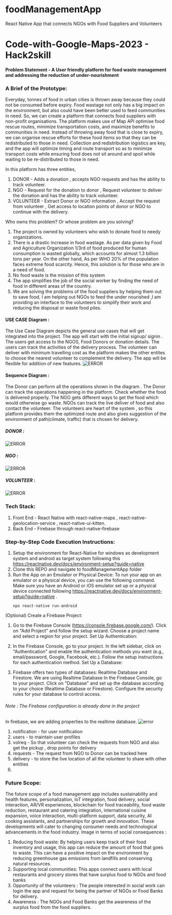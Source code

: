 # foodManagementApp
React Native App that connects NGOs with Food Suppliers and Volunteers
# Code-with-Google-Maps-2023 - Hack2skill

#### Problem Statement - A User friendly platform for food waste management and addressing the reduction of under-nourishment


### A Brief of the Prototype:
Everyday, tonnes of food in urban cities is thrown away because they could not be consumed before expiry. Food wastage not only has a big impact on the environment, but also could have been better used to feed communities in need. So, we can create a platform that connects food suppliers with non-profit organisations. The platform makes use of Map API optimise food rescue routes, minimize transportation costs, and maximize benefits to communities in need. Instead of throwing away food that is close to expiry, we can organise rescue efforts for these food items so that they can be redistributed to those in need. Collection and redistribution logistics are key, and the app will optimize timing and route transport so as to minimize transport costs while ensuring food does not sit around and spoil while waiting to be re-distributed to those in need.	

In this platform has three entities,
1. DONOR - Adds a donation , accepts NGO requests and has the ability to track volunteer.
2. NGO - Request for the donation to donor , Request volunteer to deliver the donation and has the ability to track volunteer.
3. VOLUNTEER - Extract Donor or NGO information , Accept the request from volunteer , Get access to location points of donor or NGO to continue with the delivery.

Who owns this problem? Or whose problem are you solving?
1. The project is owned by volunteers who wish to donate food to needy organizations.
2. There is a drastic increase in food wastage. As per data given by Food and Agriculture Organization 1/3rd of food produced
for human consumption is wasted globally, which accounts for almost 1.3 billion tons per year. On the other hand, As per
WHO 20% of the population faces extreme food scarcity. Hence, this solution is for those who are in a need of food.
3. No food waste is the mission of this system
4. The app simplifies the job of the social worker by finding the need of food in different areas of the country.
5. We are solving the problems of the food suppliers by helping them out to save food, I am helping out NGOs to feed the
under nourished ,I am providing an interface to the volunteers to simplify their work and reducing the disposal or waste food piles.

#### USE CASE Diagram :
The Use
Case Diagram depicts the general use cases that
will get integrated into the project. The app will start
with the initial signup/ signin . The users get access to the
NGOS, Food Donors or donation details. The users can
track the activities of the delivery process. The volunteer
can deliver with minimum travelling cost as the platform
makes the other entites to choose the nearest volunteer
to complement the delivery.
The app will be flexible for addition of new features.
![ERROR](usecase.png)
#### Sequence Diagram :
The Donor can perform all the operations shown in the diagram .
The Donor can track the operations happening in the platform.
Check whether the food is delivered properly. 
The NGO gets different ways to get the food which would
otherwise go waste. NGOs can track the live deliver of food and
also contact the volunteer.
The volunteers are heart of the system , so this platform provides
them the optimized route and also gives suggestion of the
environment of path(climate, traffic) that is chosen for delivery.
##### DONOR :
  ![ERROR](donor.png)
##### NGO :
  ![ERROR](ngo.png)
##### VOLUNTEER :
  ![ERROR](volunteer.png)  
### Tech Stack: 
   1. Front End - React Native with react-native-maps , react-native-geolocation-service , react-native-ui-kitten.
   2. Back End - Firebase through react-native-firebase 
   
### Step-by-Step Code Execution Instructions:
  1. Setup the environment for React-Native for windows as development system and android as target system following this https://reactnative.dev/docs/environment-setup?guide=native
  2. Clone this REPO and navigate to foodManagementApp folder
  3. Run the App on an Emulator or Physical Device:
        To run your app on an emulator or a physical device, you can use the following command. Make sure you have an Android or iOS emulator set up or a physical device connected following https://reactnative.dev/docs/environment-setup?guide=native .
     ```
     npx react-native run-android
     ```
(Optional) Create a Firebase Project:

1. Go to the Firebase Console (https://console.firebase.google.com/).
Click on "Add Project" and follow the setup wizard.
Choose a project name and select a region for your project.
Set Up Authentication:

2. In the Firebase Console, go to your project.
In the left sidebar, click on "Authentication" and enable the authentication methods you want (e.g., email/password, Google, Facebook, etc.).
Follow the setup instructions for each authentication method.
Set Up a Database:

3. Firebase offers two types of databases: Realtime Database and Firestore. We are using Realtime Database
In the Firebase Console, go to your project.
Click on "Database" and set up the database according to your choice (Realtime Database or Firestore).
Configure the security rules for your database to control access.
###### Note : The Firebase configuration is already done in the project

In firebase, we are adding properties to the realtime database. 
![error](firebase.png)
1. notification - for user notification
2. users - to maintain user profiles
3. volreq - So that volunteer can check the requests from NGO and also get the pickup , drop points for delivery
4. requests - The request from NGO to Donor can be tracked here
5. delivery - to store the live location of all the volunteer to share with other entities
6. 
### Future Scope:
   The future scope of a food management app includes sustainability and health features, personalization, IoT integration, food delivery, social interaction, AR/VR experiences, blockchain for food traceability, food waste reduction, restaurant and catering integration, international cuisine expansion, voice interaction, multi-platform support, data security, AI cooking assistants, and partnerships for growth and innovation. These developments will cater to changing consumer needs and technological advancements in the food industry.
   Image in terms of social consequences :
1. Reducing food waste:
By helping users keep track of their food inventory and usage, this app can reduce the
amount of food that goes to waste. This can have a positive impact on the environment by reducing greenhouse
gas emissions from landfills and conserving natural resources.
2. Supporting local communities:
This apps connect users with local restaurants and grocery stores that have surplus
food to NGOs and food banks
3. Opportunity of the volunteers :
The people interested in social work can login the app and request for being the
partner of NGOs or Food Banks for delivery.
4. Awareness : The NGOs and Food Banks get the awareness of the surplus food from the food suppliers.
